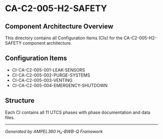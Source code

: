 # CA-C2-005-H2-SAFETY

## Component Architecture Overview
This directory contains all Configuration Items (CIs) for the CA-C2-005-H2-SAFETY component architecture.

## Configuration Items
- CI-CA-C2-005-001-LEAK-SENSORS
- CI-CA-C2-005-002-PURGE-SYSTEMS
- CI-CA-C2-005-003-VENTING
- CI-CA-C2-005-004-EMERGENCY-SHUTDOWN

## Structure
Each CI contains all 11 UTCS phases with phase documentation and data files.

---
*Generated by AMPEL360 H₂-BWB-Q Framework*
